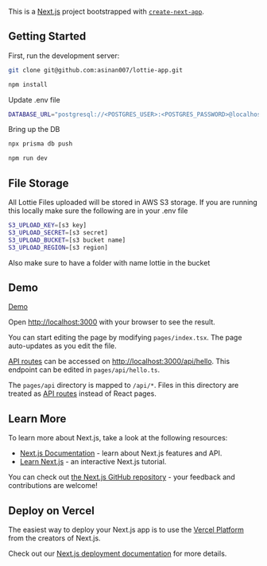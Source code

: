 This is a [Next.js](https://nextjs.org/) project bootstrapped with [`create-next-app`](https://github.com/vercel/next.js/tree/canary/packages/create-next-app).

## Getting Started

First, run the development server:

```bash
git clone git@github.com:asinan007/lottie-app.git

npm install
```

Update .env file

```bash
DATABASE_URL="postgresql://<POSTGRES_USER>:<POSTGRES_PASSWORD>@localhost:5432/<POSTGRES_DATABASE>?schema=public"
```

Bring up the DB

```bash
npx prisma db push

npm run dev
```

## File Storage

All Lottie Files uploaded will be stored in AWS S3 storage. If you are running this locally make sure the following are in your .env file
```bash
S3_UPLOAD_KEY=[s3 key]
S3_UPLOAD_SECRET=[s3 secret]
S3_UPLOAD_BUCKET=[s3 bucket name]
S3_UPLOAD_REGION=[s3 region]
```
Also make sure to have a folder with name lottie in the bucket

## Demo
[Demo](https://lottie-app.herokuapp.com/)

Open [http://localhost:3000](http://localhost:3000) with your browser to see the result.

You can start editing the page by modifying `pages/index.tsx`. The page auto-updates as you edit the file.

[API routes](https://nextjs.org/docs/api-routes/introduction) can be accessed on [http://localhost:3000/api/hello](http://localhost:3000/api/hello). This endpoint can be edited in `pages/api/hello.ts`.

The `pages/api` directory is mapped to `/api/*`. Files in this directory are treated as [API routes](https://nextjs.org/docs/api-routes/introduction) instead of React pages.

## Learn More

To learn more about Next.js, take a look at the following resources:

- [Next.js Documentation](https://nextjs.org/docs) - learn about Next.js features and API.
- [Learn Next.js](https://nextjs.org/learn) - an interactive Next.js tutorial.

You can check out [the Next.js GitHub repository](https://github.com/vercel/next.js/) - your feedback and contributions are welcome!

## Deploy on Vercel

The easiest way to deploy your Next.js app is to use the [Vercel Platform](https://vercel.com/new?utm_medium=default-template&filter=next.js&utm_source=create-next-app&utm_campaign=create-next-app-readme) from the creators of Next.js.

Check out our [Next.js deployment documentation](https://nextjs.org/docs/deployment) for more details.